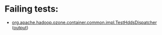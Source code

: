 # Failing tests: 

 * [org.apache.hadoop.ozone.container.common.impl.TestHddsDispatcher](hadoop-hdds/container-service/org.apache.hadoop.ozone.container.common.impl.TestHddsDispatcher.txt) ([output](hadoop-hdds/container-service/org.apache.hadoop.ozone.container.common.impl.TestHddsDispatcher-output.txt))
